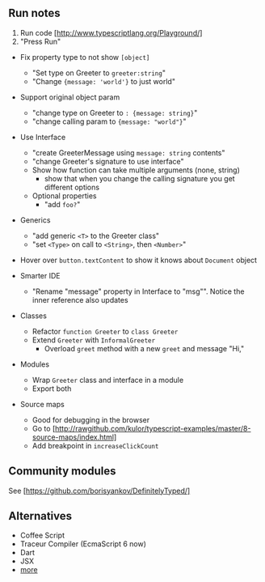 Run notes
----

1. Run code [http://www.typescriptlang.org/Playground/]
1. "Press Run"
* Fix property type to not show `[object]`
    * "Set type on Greeter to `greeter:string`"
    * "Change `{message: 'world'}` to just world"
* Support original object param
    * "change type on Greeter to `: {message: string}`"
    * "change calling param to `{message: "world"}`"
* Use Interface
    * "create GreeterMessage using `message: string` contents"
    * "change Greeter's signature to use interface"
    * Show how function can take multiple arguments (none, string)
        * show that when you change the calling signature you get different options
    * Optional properties
        * "add `foo?`"
* Generics
    * "add generic `<T>` to the Greeter class"
    * "set `<Type>` on call to `<String>`, then `<Number>`"
* Hover over `button.textContent` to show it knows about `Document` object
* Smarter IDE
    * "Rename "message" property in Interface to "msg"". Notice the inner reference also updates
* Classes
    * Refactor `function Greeter` to `class Greeter`
    * Extend `Greeter` with `InformalGreeter`
        * Overload `greet` method with a new `greet` and message "Hi,"

* Modules
    * Wrap `Greeter` class and interface in a module
    * Export both

* Source maps
    * Good for debugging in the browser
    * Go to [http://rawgithub.com/kulor/typescript-examples/master/8-source-maps/index.html]
    * Add breakpoint in `increaseClickCount`

Community modules
----
See [https://github.com/borisyankov/DefinitelyTyped/]

Alternatives
----
* Coffee Script
* Traceur Compiler (EcmaScript 6 now)
* Dart
* JSX
* [more](https://github.com/jashkenas/coffee-script/wiki/List-of-languages-that-compile-to-JS)